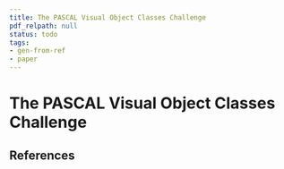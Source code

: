 ```yaml
---
title: The PASCAL Visual Object Classes Challenge
pdf_relpath: null
status: todo
tags:
- gen-from-ref
- paper
---
```


# The PASCAL Visual Object Classes Challenge

## References
